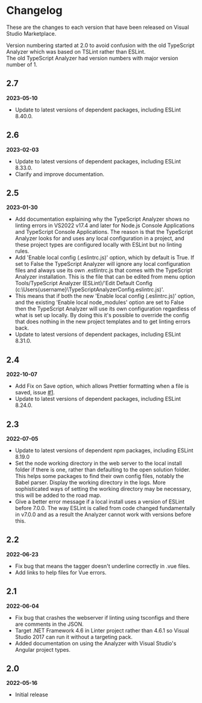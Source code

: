 # Changelog

These are the changes to each version that have been released
on Visual Studio Marketplace.

Version numbering started at 2.0 to avoid confusion with the old 
TypeScript Analyzer which was based on TSLint rather than ESLint.  
The old TypeScript Analyzer had version numbers with major version 
number of 1.

## 2.7

**2023-05-10**

- Update to latest versions of dependent packages, including ESLint 8.40.0.

## 2.6

**2023-02-03**

- Update to latest versions of dependent packages, including ESLint 8.33.0.
- Clarify and improve documentation.

## 2.5

**2023-01-30**

- Add documentation explaining why the TypeScript Analyzer shows no linting errors in VS2022 v17.4 and later for Node.js Console Applications and TypeScript Console Applications.  The reason is that the TypeScript Analyzer looks for and uses any local configuration in a project, and these project types are configured locally with ESLint but no linting rules.
- Add 'Enable local config (.eslintrc.js)' option, which by default is True.  If set to False the TypeScript Analyzer will ignore any local configuration files and always use its own .estlintrc.js that comes with the TypeScript Analyzer installation.  This is the file that can be edited from menu option Tools/TypeScript Analyzer (ESLint)/'Edit Default Config (c:\Users{username}\TypeScriptAnalyzerConfig.eslintrc.js)'.
- This means that if both the new 'Enable local config (.eslintrc.js)' option, and the existing 'Enable local node_modules' option are set to False then the TypeScript Analyzer will use its own configuration regardless of what is set up locally.  By doing this it's possible to override the config that does nothing in the new project templates and to get linting errors back.
- Update to latest versions of dependent packages, including ESLint 8.31.0.

## 2.4

**2022-10-07**

- Add Fix on Save option, which allows Prettier formatting when a file is saved, issue [#1](https://github.com/rich-newman/typescript-analyzer-eslint-prettier/issues/1).
- Update to latest versions of dependent packages, including ESLint 8.24.0.

## 2.3

**2022-07-05**

- Update to latest versions of dependent npm packages, including ESLint 8.19.0
- Set the node working directory in the web server to the local install folder if there is one, rather than defaulting to the open solution folder.  This helps some packages to find their own config files, notably the Babel parser.  Display the working directory in the logs.  More sophisticated ways of setting the working directory may be necessary, this will be added to the road map.
- Give a better error message if a local install uses a version of ESLint before 7.0.0.  The way ESLint is called from code changed fundamentally in v7.0.0 and as a result the Analyzer cannot work with versions before this.

## 2.2

**2022-06-23**

- Fix bug that means the tagger doesn't underline correctly in .vue files.
- Add links to help files for Vue errors.

## 2.1

**2022-06-04**

- Fix bug that crashes the webserver if linting using tsconfigs and there are comments in the JSON.
- Target .NET Framework 4.6 in Linter project rather than 4.6.1 so Visual Studio 2017 can run it without a targeting pack.
- Added documentation on using the Analyzer with Visual Studio's Angular project types.

## 2.0

**2022-05-16**

- Initial release
